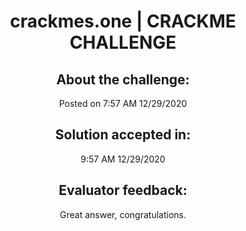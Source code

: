 <h1 align="center">crackmes.one | CRACKME CHALLENGE</h1>

<h2 align="center">About the challenge:</h2>
<p align="center">Posted on 7:57 AM 12/29/2020</p>
<h2 align="center">Solution accepted in:</h2>
<p align="center">9:57 AM 12/29/2020</p>
<h2 align="center">Evaluator feedback:</h2>
<p align="center">Great answer, congratulations.</p>
